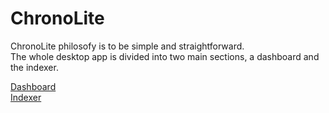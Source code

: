 
# ChronoLite

ChronoLite philosofy is to be simple and straightforward.  
The whole desktop app is divided into two main sections, a dashboard and the indexer.

[Dashboard](./documentation/chronolite/dashboard/index.md?id=dashboard)  
[Indexer](./documentation/chronolite/indexer/index.md)

